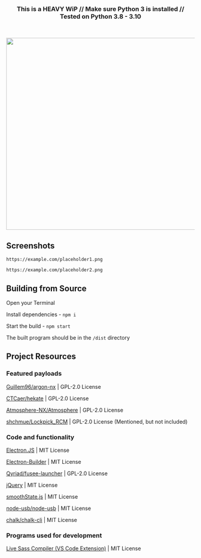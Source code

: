 <h3 align="center">This is a HEAVY WiP // Make sure Python 3 is installed // Tested on Python 3.8 - 3.10</h3>
</br>
<p align="center">
<a href="#">
<img src="https://OrbitNX.github.io/orbitnx-newlogo.png" width="512px">
</a>
</p>

## Screenshots
``https://example.com/placeholder1.png``

``https://example.com/placeholder2.png``

## Building from Source
Open your Terminal

Install dependencies - ``npm i``

Start the build - ``npm start``

The built program should be in the ``/dist`` directory

## Project Resources

### Featured payloads

[Guillem96/argon-nx](https://github.com/Guillem96/argon-nx) | GPL-2.0 License

[CTCaer/hekate](https://github.com/CTCaer/hekate) | GPL-2.0 License

[Atmosphere-NX/Atmosphere](https://github.com/atmosphere-nx/atmosphere) | GPL-2.0 License

[shchmue/Lockpick_RCM](https://github.com/shchmue/Lockpick_RCM) | GPL-2.0 License (Mentioned, but not included)

### Code and functionality 
[Electron.JS](https://electronjs.org) | MIT License

[Electron-Builder](https://electron.build) | MIT License

[Qyriad/fusee-launcher](https://github.com/Qyriad/fusee-launcher) | GPL-2.0 License

[jQuery](https://jquery.com/) | MIT License

[smoothState.js](https://github.com/miguel-perez/smoothState.js) | MIT License

[node-usb/node-usb](https://www.npmjs.com/package/usb) | MIT License

[chalk/chalk-cli](https://www.npmjs.com/package/chalk-cli) | MIT License

### Programs used for development 
[Live Sass Compiler (VS Code Extension)](https://github.com/glenn2223/vscode-live-sass-compiler) | MIT License
